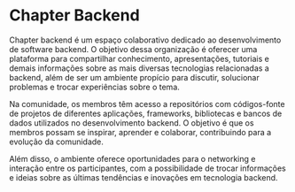 # Chapter Backend

Chapter backend é um espaço colaborativo dedicado ao desenvolvimento de software backend. O objetivo dessa organização é oferecer uma plataforma para compartilhar conhecimento, apresentações, tutoriais e demais informações sobre as mais diversas tecnologias relacionadas a backend, além de ser um ambiente propício para discutir, solucionar problemas e trocar experiências sobre o tema.

Na comunidade, os membros têm acesso a repositórios com códigos-fonte de projetos de diferentes aplicações, frameworks, bibliotecas e bancos de dados utilizados no desenvolvimento backend. O objetivo é que os membros possam se inspirar, aprender e colaborar, contribuindo para a evolução da comunidade.

Além disso, o ambiente oferece oportunidades para o networking e interação entre os participantes, com a possibilidade de trocar informações e ideias sobre as últimas tendências e inovações em tecnologia backend.
